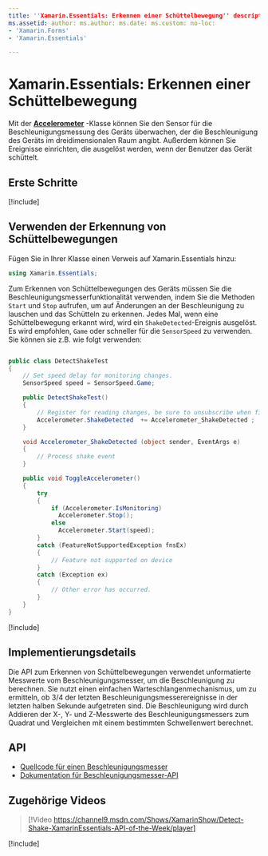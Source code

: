 ```yaml
---
title: ''Xamarin.Essentials: Erkennen einer Schüttelbewegung'' description: 'Mit der Klasse „Accelerometer“ von Xamarin.Essentials können Sie ermitteln, wenn das Gerät geschüttelt wird.'
ms.assetid: author: ms.author: ms.date: ms.custom: no-loc:
- 'Xamarin.Forms'
- 'Xamarin.Essentials'

---
```


# <a name="xamarinessentials-detect-shake"></a>Xamarin.Essentials: Erkennen einer Schüttelbewegung

Mit der **[Accelerometer](accelerometer.md)** -Klasse können Sie den Sensor für die Beschleunigungsmessung des Geräts überwachen, der die Beschleunigung des Geräts im dreidimensionalen Raum angibt. Außerdem können Sie Ereignisse einrichten, die ausgelöst werden, wenn der Benutzer das Gerät schüttelt.

## <a name="get-started"></a>Erste Schritte

[!include[](~/essentials/includes/get-started.md)]

## <a name="using-detect-shake"></a>Verwenden der Erkennung von Schüttelbewegungen

Fügen Sie in Ihrer Klasse einen Verweis auf Xamarin.Essentials hinzu:

```csharp
using Xamarin.Essentials;
```

Zum Erkennen von Schüttelbewegungen des Geräts müssen Sie die Beschleunigungsmesserfunktionalität verwenden, indem Sie die Methoden `Start` und `Stop` aufrufen, um auf Änderungen an der Beschleunigung zu lauschen und das Schütteln zu erkennen. Jedes Mal, wenn eine Schüttelbewegung erkannt wird, wird ein `ShakeDetected`-Ereignis ausgelöst. Es wird empfohlen, `Game` oder schneller für die `SensorSpeed` zu verwenden. Sie können sie z.B. wie folgt verwenden:

```csharp

public class DetectShakeTest
{
    // Set speed delay for monitoring changes.
    SensorSpeed speed = SensorSpeed.Game;

    public DetectShakeTest()
    {
        // Register for reading changes, be sure to unsubscribe when finished
        Accelerometer.ShakeDetected  += Accelerometer_ShakeDetected ;
    }

    void Accelerometer_ShakeDetected (object sender, EventArgs e)
    {
        // Process shake event
    }

    public void ToggleAccelerometer()
    {
        try
        {
            if (Accelerometer.IsMonitoring)
              Accelerometer.Stop();
            else
              Accelerometer.Start(speed);
        }
        catch (FeatureNotSupportedException fnsEx)
        {
            // Feature not supported on device
        }
        catch (Exception ex)
        {
            // Other error has occurred.
        }
    }
}
```

[!include[](~/essentials/includes/sensor-speed.md)]

## <a name="implementation-details"></a>Implementierungsdetails

Die API zum Erkennen von Schüttelbewegungen verwendet unformatierte Messwerte vom Beschleunigungsmesser, um die Beschleunigung zu berechnen. Sie nutzt einen einfachen Warteschlangenmechanismus, um zu ermitteln, ob 3/4 der letzten Beschleunigungsmesserereignisse in der letzten halben Sekunde aufgetreten sind. Die Beschleunigung wird durch Addieren der X-, Y- und Z-Messwerte des Beschleunigungsmessers zum Quadrat und Vergleichen mit einem bestimmten Schwellenwert berechnet.

## <a name="api"></a>API

- [Quellcode für einen Beschleunigungsmesser](https://github.com/xamarin/Essentials/tree/master/Xamarin.Essentials/Accelerometer)
- [Dokumentation für Beschleunigungsmesser-API](xref:Xamarin.Essentials.Accelerometer)

## <a name="related-video"></a>Zugehörige Videos

> [!Video https://channel9.msdn.com/Shows/XamarinShow/Detect-Shake-XamarinEssentials-API-of-the-Week/player]

[!include[](~/essentials/includes/xamarin-show-essentials.md)]
